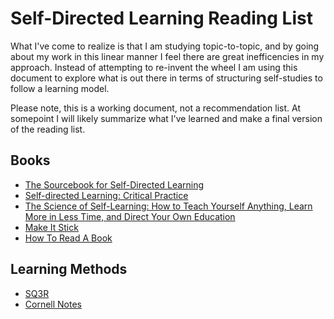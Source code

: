 # Self-Directed Learning Reading List
What I've come to realize is that I am studying topic-to-topic, and by going about my work in this linear manner I feel 
there are great inefficencies in my approach. Instead of attempting to re-invent the wheel I am using this document to 
explore what is out there in terms of structuring self-studies to follow a learning model.

Please note, this is a working document, not a recommendation list. At somepoint I will likely summarize what I've learned 
and make a final version of the reading list.

## Books
* [The Sourcebook for Self-Directed Learning](https://www.amazon.com/Sourcebook-Self-Directed-Learning-Bill-Rothwell-ebook/dp/B004MDLJEC/)
* [Self-directed Learning: Critical Practice](https://www.amazon.com/Self-directed-Learning-Critical-Rob-Collin-ebook/dp/B00F2H48VS/)
* [The Science of Self-Learning: How to Teach Yourself Anything, Learn More in Less Time, and Direct Your Own Education](https://www.amazon.com/Science-Self-Learning-Yourself-Anything-Education-ebook/dp/B07KKLGYWF/)
* [Make It Stick](https://www.amazon.com/Make-Stick-Peter-C-Brown-ebook/dp/B00JQ3FN7M)
* [How To Read A Book](https://www.amazon.com/How-Read-Book-Touchstone-ebook/dp/B004PYDAPE)

## Learning Methods
* [SQ3R](https://en.wikipedia.org/wiki/SQ3R)
* [Cornell Notes](https://en.wikipedia.org/wiki/Cornell_Notes)
